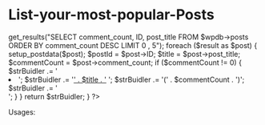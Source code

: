 # List-your-most-popular-Posts





<?php
function listPopularPosts() {
    global $wpdb;
    $strBuidler = '';
      
    $result = $wpdb->get_results("SELECT comment_count, ID, post_title FROM $wpdb->posts ORDER BY comment_count DESC LIMIT 0 , 5");
      
    foreach ($result as $post) {
    setup_postdata($post);
    $postId = $post->ID;
    $title = $post->post_title;
    $commentCount = $post->comment_count;
          
    if ($commentCount != 0) {
        $strBuidler .= '<li>';
        $strBuidler .= '<a href="' . get_permalink($postId) . '" title="' . $title . '">' . $title . '</a> ';
        $strBuidler .= '(' . $commentCount . ')';
        $strBuidler .= '</li>';
    }
    }   
      
    return $strBuidler;
}
?>


Usages:
<h2><?php _e('Popular Posts'); ?></h2>
<ul>
    <?php echo(listPopularPosts()); ?>
</ul>
